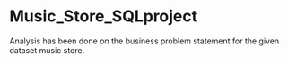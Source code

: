 # Music_Store_SQLproject
Analysis has been done on the business problem statement for the given dataset music store.
